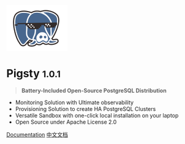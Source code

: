 ![logo](_media/icon.svg)

# Pigsty <small>1.0.1</small>

> <b>Battery-Included Open-Source PostgreSQL Distribution</b>

- Monitoring Solution with Ultimate observability
- Provisioning Solution to create HA PostgreSQL Clusters
- Versatile Sandbox with one-click local installation on your laptop
- Open Source under Apache License 2.0

[Documentation](#pigsty)
[中文文档](zh-cn/)
